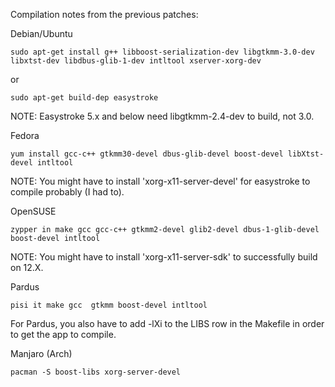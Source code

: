 Compilation notes from the previous patches:

Debian/Ubuntu
```
sudo apt-get install g++ libboost-serialization-dev libgtkmm-3.0-dev libxtst-dev libdbus-glib-1-dev intltool xserver-xorg-dev
```
or
```
sudo apt-get build-dep easystroke
```
NOTE: Easystroke 5.x and below need libgtkmm-2.4-dev to build, not 3.0.

Fedora
```
yum install gcc-c++ gtkmm30-devel dbus-glib-devel boost-devel libXtst-devel intltool
```
NOTE: You might have to install 'xorg-x11-server-devel' for easystroke to compile probably (I had to).

OpenSUSE
```
zypper in make gcc gcc-c++ gtkmm2-devel glib2-devel dbus-1-glib-devel boost-devel intltool
```
NOTE: You might have to install 'xorg-x11-server-sdk' to successfully build on 12.X.

Pardus
```
pisi it make gcc  gtkmm boost-devel intltool
```
For Pardus, you also have to add -lXi to the LIBS row in the Makefile in order to get the app to compile.

Manjaro (Arch)
```
pacman -S boost-libs xorg-server-devel
```
